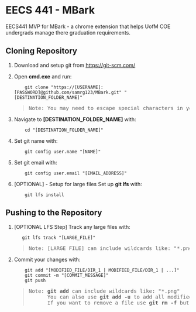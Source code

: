# EECS 441 - MBark
EECS441 MVP for MBark - a chrome extension that helps UofM COE undergrads manage there graduation requirements.

## Cloning Repository

1. Download and setup git from https://git-scm.com/
2. Open **cmd.exe** and run: 
    ```batch 
        git clone "https://[USERNAME]:[PASSWORD]@github.com/samrg123/MBark.git" "[DESTINATION_FOLDER_NAME]" 
    ```
    > <pre>Note: You may need to escape special characters in your username/password or use single quotes instead of double quotes</pre>
3. Navigate to **[DESTINATION_FOLDER_NAME]** with:
    ```batch
        cd "[DESTINATION_FOLDER_NAME]"
    ```
4. Set git name with:
    ```batch
        git config user.name "[NAME]"
    ```
4. Set git email with:
    ```batch
        git config user.email "[EMAIL_ADDRESS]"
    ```

5. [OPTIONAL] - Setup for large files Set up **git lfs** with:
    ```batch
        git lfs install
    ```


## Pushing to the Repository

1. [OPTIONAL LFS Step] Track any large files with:
     ```batch
        git lfs track "[LARGE_FILE]"
     ```
     > <pre>Note: [LARGE_FILE] can include wildcards like: "*.png"</pre>
2. Commit your changes with:
    ```batch 
        git add "[MODIFIED_FILE/DIR_1 | MODIFIED_FILE/DIR_1 | ...]"
        git commit -m "[COMMIT_MESSAGE]"
        git push
    ```
    > <pre>
    > Note: <b>git add</b> can include wildcards like: "*.png"
    >       You can also use <b>git add -u</b> to add all modified files
    >       If you want to remove a file use <b>git rm -f</b> but be careful!
    > </pre>